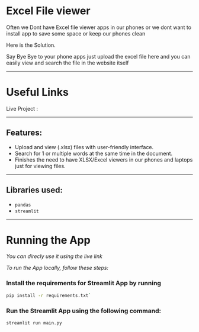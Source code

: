 # **Excel File viewer**

Often we Dont have Excel file viewer apps in our phones or we dont want to install app to save some space or keep our phones clean

Here is the Solution.

Say Bye Bye to your phone apps just upload the excel file here and you can easily view and search the file in the website itself

---

# **Useful Links**

Live Project : 

---
## **Features:**
- Upload and view (.xlsx) files with user-friendly interface.
- Search for 1 or multiple words at the same time in the document.
- Finishes the need to have XLSX/Excel viewers in our phones and laptops just for viewing files.

---
## **Libraries used:**
- `pandas`
- `streamlit`

---
# **Running the App**
*You can direcly use it using the live link* 


*To run the App locally, follow these steps:*

### **Install the requirements for Streamlit App** by running 
```bash
pip install -r requirements.txt`
```
### **Run the Streamlit App using the following command:** 
```bash
streamlit run main.py
```